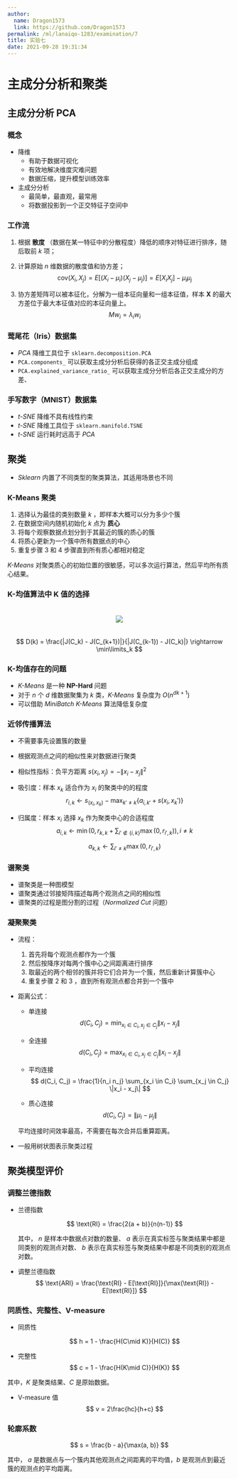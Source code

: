 ```yaml
---
author:
  name: Dragon1573
  link: https://github.com/Dragon1573
permalink: /ml/lanaiqo-1283/examination/7
title: 实验七
date: 2021-09-28 19:31:34
---
```


# 主成分分析和聚类

## 主成分分析 PCA

### 概念

- 降维
  - 有助于数据可视化
  - 有效地解决维度灾难问题
  - 数据压缩，提升模型训练效率
- 主成分分析
  - 最简单，最直观，最常用
  - 将数据投影到一个正交特征子空间中

### 工作流

1. 根据 **散度** （数据在某一特征中的分散程度）降低的顺序对特征进行排序，随后取前 $k$ 项；

2. 计算原始 $n$ 维数据的散度值和协方差；
   $$
   \text{cov}(X_i, X_j) = E[(X_i - \mu_i) (X_j - \mu_j)] = E[X_i X_j] - \mu_i \mu_j
   $$

3. 协方差矩阵可以被本征化，分解为一组本征向量和一组本征值，样本 $\mathbf{X}$ 的最大方差位于最大本征值对应的本征向量上。
   $$
   M w_i = \lambda_i w_i
   $$

[^1]: 数据在某一特征中的分散程度

### 莺尾花（Iris）数据集

- *PCA* 降维工具位于 `sklearn.decomposition.PCA`
- `PCA.components_` 可以获取主成分分析后获得的各正交主成分组成
- `PCA.explained_variance_ratio_` 可以获取主成分分析后各正交主成分的方差、

### 手写数字（MNIST）数据集

- *t-SNE* 降维不具有线性约束
- *t-SNE* 降维工具位于 `sklearn.manifold.TSNE`
- *t-SNE* 运行耗时远高于 *PCA*

## 聚类

- *Sklearn* 内置了不同类型的聚类算法，其适用场景也不同

### K-Means 聚类

1. 选择认为最佳的类别数量 $k$ ，即样本大概可以分为多少个簇
2. 在数据空间内随机初始化 $k$ 点为 **质心**
3. 将每个观察数据点划分到于其最近的簇的质心的簇
4. 将质心更新为一个簇中所有数据点的中心
5. 重复步骤 3 和 4 步骤直到所有质心都相对稳定

*K-Means* 对聚类质心的初始位置的很敏感，可以多次运行算法，然后平均所有质心结果。

### K-均值算法中 K 值的选择

<div style="text-align: center; padding: 20px 0px;">
<img src="https://dn-simplecloud.shiyanlou.com/courses/uid917549-20210903-1630635819021" />
</div>

$$
D(k) = \frac{|J(C_k) - J(C_{k+1})|}{|J(C_{k-1}) - J(C_k)|}  \rightarrow \min\limits_k
$$

### K-均值存在的问题

- *K-Means* 是一种 **NP-Hard** 问题
- 对于 $n$ 个 $d$ 维数据聚集为 $k$ 类，*K-Means* 复杂度为 $O(n^{dk+1})$
- 可以借助 *MiniBatch K-Means* 算法降低复杂度

### 近邻传播算法

- 不需要事先设置簇的数量

- 根据观测点之间的相似性来对数据进行聚类

- 相似性指标：负平方距离 $s(x_i,x_j)=-\|x_i-x_j\|^2$

- 吸引度：样本 $x_k$ 适合作为 $x_i$ 的聚类中的的程度
  $$
  r_{i,k} \leftarrow s_(x_i, x_k) - \max_{k' \neq k} \left\{ a_{i,k'} + s(x_i, x_k') \right\}
  $$

- 归属度：样本 $x_i$ 选择 $x_k$ 作为聚类中心的合适程度
  $$
  a_{i,k} \leftarrow \min \left( 0, r_{k,k} + \sum_{i' \notin \{i,k\}} \max{(0,r_{i',k})} \right), i \neq k
  $$

  $$
  a_{k,k} \leftarrow \sum_{i' \neq k} \max(0, r_{i',k})
  $$

### 谱聚类

- 谱聚类是一种图模型
- 谱聚类通过邻接矩阵描述每两个观测点之间的相似性
- 谱聚类的过程是图分割的过程（*Normalized Cut* 问题）

### 凝聚聚类

- 流程：

  1. 首先将每个观测点都作为一个簇
  2. 然后按降序对每两个簇中心之间距离进行排序
  3. 取最近的两个相邻的簇并将它们合并为一个簇，然后重新计算簇中心
  4. 重复步骤 2 和 3 ，直到所有观测点都合并到一个簇中

- 距离公式：

  - 单连接
    $$
    d(C_i, C_j) = \min_{x_i \in C_i, x_j \in C_j} \|x_i - x_j\|
    $$

  - 全连接
    $$
    d(C_i, C_j) = \max_{x_i \in C_i, x_j \in C_j} \|x_i - x_j\|
    $$

  - 平均连接
    $$
    d(C_i, C_j) = \frac{1}{n_i n_j} \sum_{x_i \in C_i} \sum_{x_j \in C_j} \|x_i - x_j\|
    $$

  - 质心连接
    $$
    d(C_i, C_j) = \|\mu_i - \mu_j\|
    $$

  平均连接时间效率最高，不需要在每次合并后重算距离。

- 一般用树状图表示聚类过程

## 聚类模型评价

### 调整兰德指数

- 兰德指数

  $$
  \text{RI} = \frac{2(a + b)}{n(n-1)}
  $$

  其中， $n$ 是样本中数据点对数的数量、 $a$ 表示在真实标签与聚类结果中都是同类别的观测点对数、 $b$ 表示在真实标签与聚类结果中都是不同类别的观测点对数。

- 调整兰德指数
  $$
  \text{ARI} = \frac{\text{RI} - E[\text{RI}]}{\max(\text{RI}) - E[\text{RI}]}
  $$

### 同质性、完整性、V-measure

- 同质性

  $$
  h = 1 - \frac{H(C\mid K)}{H(C)}
  $$

- 完整性
  $$
  c = 1 - \frac{H(K\mid C)}{H(K)}
  $$

其中，$K$ 是聚类结果、$C$ 是原始数据。

- V-measure 值
  $$
  v = 2\frac{hc}{h+c}
  $$

### 轮廓系数

$$
s = \frac{b - a}{\max(a, b)}
$$

其中， $a$ 是数据点与一个簇内其他观测点之间距离的平均值，$b$ 是观测点到最近簇的观测点的平均距离。

